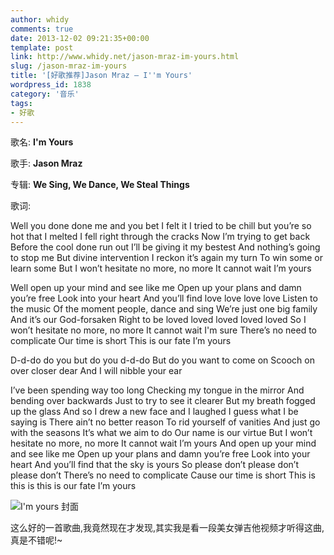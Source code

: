 ```yaml
---
author: whidy
comments: true
date: 2013-12-02 09:21:35+00:00
template: post
link: http://www.whidy.net/jason-mraz-im-yours.html
slug: /jason-mraz-im-yours
title: '[好歌推荐]Jason Mraz – I''m Yours'
wordpress_id: 1838
category: '音乐'
tags:
- 好歌
---
```


歌名: **I'm Yours**

歌手: **Jason Mraz**

专辑: **We Sing, We Dance, We Steal Things**

歌词:

Well you done done me and you bet I felt it
I tried to be chill but you’re so hot that I melted
I fell right through the cracks
Now I’m trying to get back
Before the cool done run out
I’ll be giving it my bestest
And nothing’s going to stop me
But divine intervention
I reckon it’s again my turn
To win some or learn some
But I won’t hesitate no more, no more
It cannot wait
I’m yours

<!-- more -->

Well open up your mind and see like me
Open up your plans and damn you’re free
Look into your heart
And you’ll find love love love love
Listen to the music
Of the moment people, dance and sing
We’re just one big family
And it’s our God-forsaken
Right to be loved loved loved loved loved
So I won’t hesitate no more, no more
It cannot wait
I'm sure
There’s no need to complicate
Our time is short
This is our fate
I’m yours

D-d-do do you but do you d-d-do
But do you want to come on
Scooch on over closer dear
And I will nibble your ear

I’ve been spending way too long
Checking my tongue in the mirror
And bending over backwards
Just to try to see it clearer
But my breath fogged up the glass
And so I drew a new face and I laughed
I guess what I be saying is
There ain’t no better reason
To rid yourself of vanities
And just go with the seasons
It’s what we aim to do
Our name is our virtue
But I won’t hesitate no more, no more
It cannot wait
I’m yours
And open up your mind and see like me
Open up your plans and damn you’re free
Look into your heart
And you’ll find that the sky is yours
So please don’t please don’t please don’t
There’s no need to complicate
Cause our time is short
This is this is this is our fate
I’m yours

![I'm yours 封面](https://www.whidy.net/wp-content/uploads/2013/12/Im-yours.jpg)

这么好的一首歌曲,我竟然现在才发现,其实我是看一段美女弹吉他视频才听得这曲,真是不错呢!~


